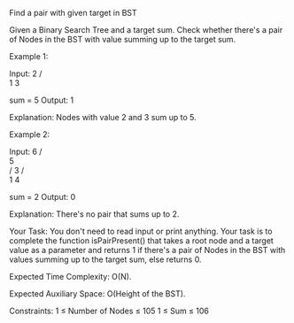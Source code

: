 Find a pair with given target in BST

Given a Binary Search Tree and a target sum. Check whether there's a pair of Nodes in the BST with value summing up to the target sum. 

Example 1:

Input:
        2
      /   \
     1     3

sum = 5
Output: 1 

Explanation: 
Nodes with value 2 and 3 sum up to 5.


Example 2:

Input:
           6
          /    
         5     
        /
       3 
     /  \
    1    4

sum = 2
Output: 0 

Explanation: 
There's no pair that sums up to 2.

Your Task:
You don't need to read input or print anything. Your task is to complete the function isPairPresent() that takes a root node and a target value as a parameter and returns 1 if there's a pair of Nodes in the BST with values summing up to the target sum, else returns 0. 

Expected Time Complexity: O(N).

Expected Auxiliary Space: O(Height of the BST).

Constraints:
1 ≤ Number of Nodes ≤ 105
1 ≤ Sum ≤ 106